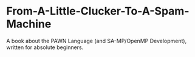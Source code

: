 # From-A-Little-Clucker-To-A-Spam-Machine
A book about the PAWN Language (and SA-MP/OpenMP Development), written for absolute beginners.
